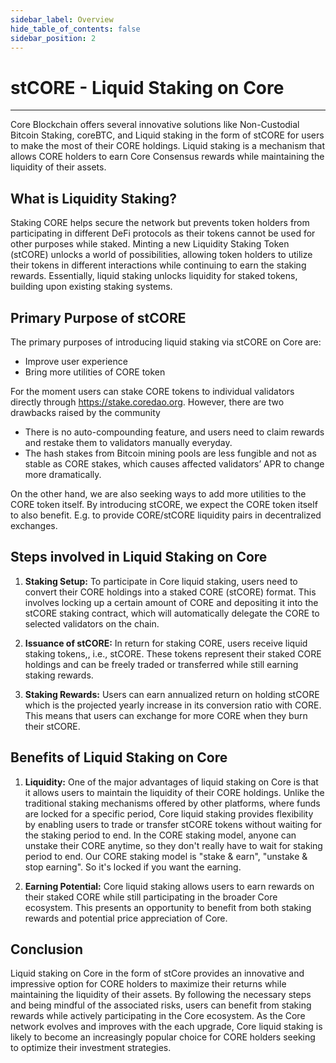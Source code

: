 ```yaml
---
sidebar_label: Overview
hide_table_of_contents: false
sidebar_position: 2
---
```


# stCORE - Liquid Staking on Core

---

Core Blockchain offers several innovative solutions like Non-Custodial Bitcoin Staking, coreBTC, and Liquid staking in the form of stCORE for users to make the most of their CORE holdings. Liquid staking is a mechanism that allows CORE holders to earn Core Consensus rewards while maintaining the liquidity of their assets.

## What is Liquidity Staking?

Staking CORE helps secure the network but prevents token holders from participating in different DeFi protocols as their tokens cannot be used for other purposes while staked. Minting a new Liquidity Staking Token (stCORE) unlocks a world of possibilities, allowing token holders to utilize their tokens in different interactions while continuing to earn the staking rewards. Essentially, liquid staking unlocks liquidity for staked tokens, building upon existing staking systems.

## Primary Purpose of stCORE

The primary purposes of introducing liquid staking via stCORE on Core are:

- Improve user experience
- Bring more utilities of CORE token

For the moment users can stake CORE tokens to individual validators directly through https://stake.coredao.org. However, there are two drawbacks raised by the community

- There is no auto-compounding feature, and users need to claim rewards and restake them to validators manually everyday.
- The hash stakes from Bitcoin mining pools are less fungible and not as stable as CORE stakes, which causes affected validators’ APR to change more dramatically.

On the other hand, we are also seeking ways to add more utilities to the CORE token itself. By introducing stCORE, we expect the CORE token itself to also benefit. E.g. to provide CORE/stCORE liquidity pairs in decentralized exchanges.

## Steps involved in Liquid Staking on Core

1. **Staking Setup:** To participate in Core liquid staking, users need to convert their CORE holdings into a staked CORE (stCORE) format. This involves locking up a certain amount of CORE and depositing it into the stCORE staking contract, which will automatically delegate the CORE to selected validators on the chain.

2. **Issuance of stCORE:** In return for staking CORE, users receive liquid staking tokens,, i.e., stCORE. These tokens represent their staked CORE holdings and can be freely traded or transferred while still earning staking rewards.

3. **Staking Rewards:** Users can earn annualized return on holding stCORE which is the projected yearly increase in its conversion ratio with CORE. This means that users can exchange for more CORE when they burn their stCORE.

## Benefits of Liquid Staking on Core

1. **Liquidity:** One of the major advantages of liquid staking on Core is that it allows users to maintain the liquidity of their CORE holdings. Unlike the traditional staking mechanisms offered by other platforms, where funds are locked for a specific period, Core liquid staking provides flexibility by enabling users to trade or transfer stCORE tokens without waiting for the staking period to end. In the CORE staking model, anyone can unstake their CORE anytime, so they don't really have to wait for staking period to end. Our CORE staking model is "stake & earn", "unstake & stop earning". So it's locked if you want the earning.

2. **Earning Potential:** Core liquid staking allows users to earn rewards on their staked CORE while still participating in the broader Core ecosystem. This presents an opportunity to benefit from both staking rewards and potential price appreciation of Core.

## Conclusion

Liquid staking on Core in the form of stCore provides an innovative and impressive option for CORE holders to maximize their returns while maintaining the liquidity of their assets. By following the necessary steps and being mindful of the associated risks, users can benefit from staking rewards while actively participating in the Core ecosystem. As the Core network evolves and improves with the each upgrade, Core liquid staking is likely to become an increasingly popular choice for CORE holders seeking to optimize their investment strategies.
